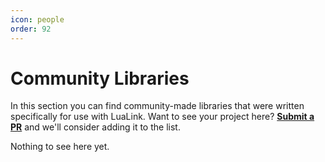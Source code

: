 ```yaml
---
icon: people
order: 92
---
```


# Community Libraries
In this section you can find community-made libraries that were written specifically for use with LuaLink. Want to see your project here? **[Submit a PR](https://github.com/LuaLink/docs/pulls)** and we'll consider adding it to the list.

Nothing to see here yet.
